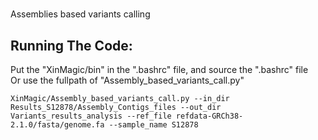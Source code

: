 #
Assemblies based variants calling 


## Running The Code:
Put the "XinMagic/bin" in the ".bashrc" file, and source the ".bashrc" file <br />
Or use the fullpath of "Assembly_based_variants_call.py"


```
XinMagic/Assembly_based_variants_call.py --in_dir Results_S12878/Assembly_Contigs_files --out_dir Variants_results_analysis --ref_file refdata-GRCh38-2.1.0/fasta/genome.fa --sample_name S12878
```
